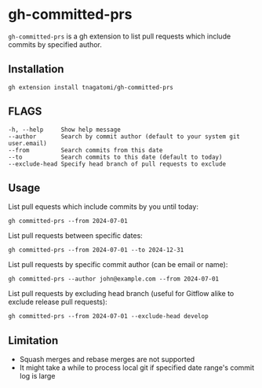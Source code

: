 # gh-committed-prs

`gh-committed-prs` is a gh extension to list pull requests which include commits by specified author.

## Installation

```
gh extension install tnagatomi/gh-committed-prs
```

## FLAGS

```
-h, --help     Show help message
--author       Search by commit author (default to your system git user.email)
--from         Search commits from this date
--to           Search commits to this date (default to today)
--exclude-head Specify head branch of pull requests to exclude
```

## Usage

List pull equests which include commits by you until today:

```
gh committed-prs --from 2024-07-01
```

List pull requests between specific dates:

```
gh committed-prs --from 2024-07-01 --to 2024-12-31
```

List pull requests by specific commit author (can be email or name):

```
gh committed-prs --author john@example.com --from 2024-07-01
```

List pull requests by excluding head branch (useful for Gitflow alike to exclude release pull requests):

```
gh committed-prs --from 2024-07-01 --exclude-head develop
```

## Limitation

- Squash merges and rebase merges are not supported
- It might take a while to process local git if specified date range's commit log is large
